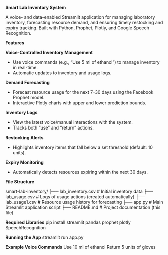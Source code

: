 **Smart Lab Inventory System**

A voice- and data-enabled Streamlit application for managing laboratory inventory, forecasting resource demand, and ensuring timely restocking and expiry tracking. Built with Python, Prophet, Plotly, and Google Speech Recognition.

**Features**

**Voice-Controlled Inventory Management**
- Use voice commands (e.g., “Use 5 ml of ethanol”) to manage inventory in real-time.
- Automatic updates to inventory and usage logs.

**Demand Forecasting**
- Forecast resource usage for the next 7–30 days using the Facebook Prophet model.
- Interactive Plotly charts with upper and lower prediction bounds.

**Inventory Logs**
- View the latest voice/manual interactions with the system.
- Tracks both “use” and “return” actions.

**Restocking Alerts**
- Highlights inventory items that fall below a set threshold (default: 10 units).

**Expiry Monitoring**
- Automatically detects resources expiring within the next 30 days.


**File Structure**

smart-lab-inventory/
├── lab_inventory.csv         # Initial inventory data
├── lab_usage.csv             # Logs of usage actions (created automatically)
├── lab_usage1.csv            # Resource usage history for forecasting
├── app.py                    # Main Streamlit application script
├── README.md                 # Project documentation (this file)

**Required Libraries**
pip install streamlit pandas prophet plotly SpeechRecognition

**Running the App**
streamlit run app.py

**Example Voice Commands**
Use 10 ml of ethanol
Return 5 units of gloves
